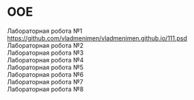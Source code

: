 # OOE
Лабораторная робота №1  https://github.com/vladmenimen/vladmenimen.github.io/111.psd <br>
Лабораторная робота №2 <br> 
Лабораторная робота №3 <br> 
Лабораторная робота №4 <br> 
Лабораторная робота №5 <br> 
Лабораторная робота №6 <br> 
Лабораторная робота №7 <br> 
Лабораторная робота №8 <br> 
